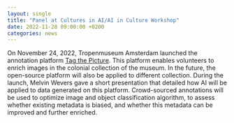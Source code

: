 ```yaml
---
layout: single
title: "Panel at Cultures in AI/AI in Culture Workshop"
date: 2022-11-28 09:00:00 +0200
categories: news
---
```


On November 24, 2022, Tropenmuseum Amsterdam launched the annotation platform [Tag the Picture](https://tagthepicture.nl/home). This platform enables volunteers to enrich images in the colonial collection of the museum. In the future, the open-source platform will also be applied to different collection. During the launch, Melvin Wevers gave a short presentation that detailed how AI will be applied to data generated on this platform. Crowd-sourced annotations will be used to optimize image and object classification algorithm, to assess whether existing metadata is biased, and whether this metadata can be improved and further enriched. 